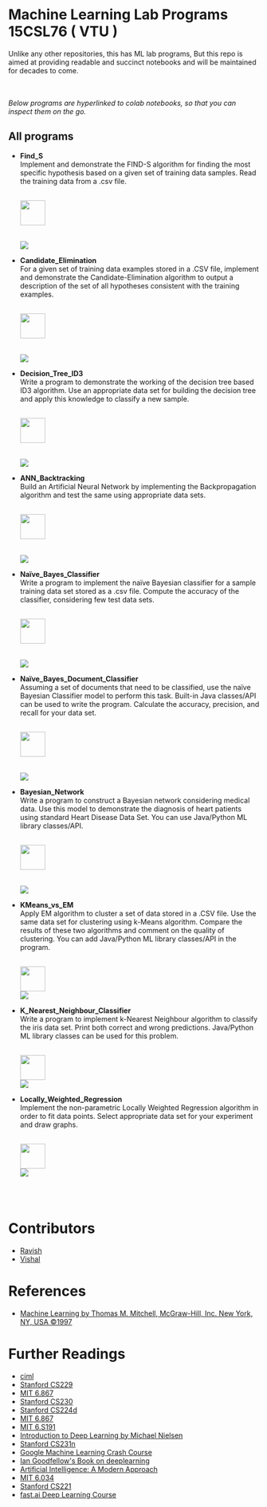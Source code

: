 # Machine Learning Lab Programs 15CSL76 ( VTU )

Unlike any other repositories, this has ML lab programs,
But this repo is aimed at providing readable and succinct notebooks and will be maintained for decades to come.

<br>
<br>
<i>Below programs are hyperlinked to colab notebooks, so that you can inspect them on the go. </i> 

## All programs 
- **Find_S**  <br>
Implement and demonstrate the FIND-S algorithm for finding the most specific hypothesis based on a given set of training data samples. Read the training data from a .csv file.<pre>  <a href="https://github.com/ravish0007/ml/blob/master/pdfs/1_find_s.pdf"> <img src="https://image.flaticon.com/icons/png/128/179/179483.png" height=50px width=50px align = "center"> </a>        <a href="https://colab.research.google.com/gist/ravish0007/faf21ae1c6d436630d87d2b92d702e66/1_find_s.ipynb"> <img src="https://colab.research.google.com/assets/colab-badge.svg" align="center"></a></pre> 


- **Candidate_Elimination** <br>
For a given set of training data examples stored in a .CSV file, implement and demonstrate the Candidate-Elimination algorithm to output a description of the set of all hypotheses consistent with the training examples.<pre>  <a href="https://github.com/ravish0007/ml/blob/master/pdfs/2_candidate_elimination.pdf"> <img src="https://image.flaticon.com/icons/png/128/179/179483.png" height=50px width=50px align = "center"> </a>        <a href="https://colab.research.google.com/gist/ravish0007/ca03476e8a0054a9025d9acef518c935/2_candidate_elimination.ipynb"> <img src="https://colab.research.google.com/assets/colab-badge.svg" align="center"></a>  </pre>

- **Decision_Tree_ID3** <br>
Write a program to demonstrate the working of the decision tree based ID3 algorithm. Use an appropriate data set for building the decision tree and apply this knowledge to classify a new sample.<pre>  <a href="https://github.com/ravish0007/ml/blob/master/pdfs/3_decision_tree_ID3.pdf"> <img src="https://image.flaticon.com/icons/png/128/179/179483.png" height=50px width=50px align = "center"> </a>        <a href="https://colab.research.google.com/gist/ravish0007/c3ae56f4e62b70b03d77362081b912f8/3_decision_tree_id3.ipynb" > <img src="https://colab.research.google.com/assets/colab-badge.svg" align="center"></a> </pre>

- **ANN_Backtracking** <br>
Build an Artificial Neural Network by implementing the Backpropagation algorithm and test the same using appropriate data sets.<pre>  <a href="https://github.com/ravish0007/ml/blob/master/pdfs/4_ann_backprop.pdf"> <img src="https://image.flaticon.com/icons/png/128/179/179483.png" height=50px width=50px align = "center"> </a>        <a href="https://colab.research.google.com/gist/ravish0007/3ca160a9c4c58630a235d1148bfaa210/4_ann_backprop.ipynb" > <img src="https://colab.research.google.com/assets/colab-badge.svg" align="center"></a> </pre>


- **Naïve_Bayes_Classifier** <br>
Write a program to implement the naïve Bayesian classifier for a sample training data set stored as a .csv file. Compute the accuracy of the classifier, considering few test data sets.<pre>  <a href="https://github.com/ravish0007/ml/blob/master/pdfs/5_naive_bayes_classifier.pdf"> <img src="https://image.flaticon.com/icons/png/128/179/179483.png" height=50px width=50px align = "center"> </a>        <a href="https://colab.research.google.com/gist/ravish0007/7af2297f005a81391653b36372fc9556/5_naive_bayes_classifier.ipynb" > <img src="https://colab.research.google.com/assets/colab-badge.svg" align="center"></a> </pre>


- **Naïve_Bayes_Document_Classifier**<br>
Assuming a set of documents that need to be classified, use the naïve Bayesian Classifier model to perform this task. Built-in Java classes/API can be used to write the program. Calculate the accuracy, precision, and recall for your data set.<pre>  <a href="https://github.com/ravish0007/ml/blob/master/pdfs/6_naive_bayes_doc_classifier.pdf"> <img src="https://image.flaticon.com/icons/png/128/179/179483.png" height=50px width=50px align = "center"> </a>        <a href="https://colab.research.google.com/gist/ravish0007/7642d5678c1a842ac00e8da442f62029/6_naive_bayes_doc_classification.ipynb" > <img src="https://colab.research.google.com/assets/colab-badge.svg" align="center"></a> </pre>

- **Bayesian_Network**<br>
Write a program to construct a Bayesian network considering medical data. Use this model to demonstrate the diagnosis of heart patients using standard Heart Disease Data Set. You can use Java/Python ML library classes/API.<pre>  <a href="https://github.com/ravish0007/ml/blob/master/pdfs/7_bayesian_network.pdf"> <img src="https://image.flaticon.com/icons/png/128/179/179483.png" height=50px width=50px align = "center"> </a>        <a href="https://colab.research.google.com/gist/ravish0007/2229576288831102137adb4e0a1f2c91/7_bayesian_network.ipynb" > <img src="https://colab.research.google.com/assets/colab-badge.svg" align="center"></a> </pre>

- **KMeans_vs_EM** <br>
Apply EM algorithm to cluster a set of data stored in a .CSV file. Use the same data set for clustering using k-Means algorithm. Compare the results of these two algorithms and comment on the quality of clustering. You can add Java/Python ML library classes/API in the program.<pre>  <a href="https://github.com/ravish0007/ml/blob/master/pdfs/8_k_means_gmm.pdf" > <img src="https://image.flaticon.com/icons/png/128/179/179483.png" height=50px width=50px align = "center"></a>          <a href="https://colab.research.google.com/github/ravish0007/ml/blob/master/8_k_means_gmm/8_k_means_gmm.ipynb" ><img src="https://colab.research.google.com/assets/colab-badge.svg" align="center"></a></pre>

- **K_Nearest_Neighbour_Classifier**<br>
Write a program to implement k-Nearest Neighbour algorithm to classify the iris data set. Print both correct and wrong predictions. Java/Python ML library classes can be used for this problem.<pre>  <a href="https://github.com/ravish0007/ml/blob/master/pdfs/9_k_nearest_neighbour.pdf" > <img src="https://image.flaticon.com/icons/png/128/179/179483.png" height=50px width=50px align = "center"></a>          <a href="https://colab.research.google.com/github/ravish0007/ml/blob/master/9_k_nearest_neighbour/9_k_nearest_neighbour.ipynb" ><img src="https://colab.research.google.com/assets/colab-badge.svg" align="center"></a></pre>

- **Locally_Weighted_Regression** <br>
Implement the non-parametric Locally Weighted Regression algorithm in order to fit data points. Select appropriate data set for your experiment and draw graphs.<pre>  <a href="https://github.com/ravish0007/ml/blob/master/pdfs/10_local_weighted_regression.pdf" > <img src="https://image.flaticon.com/icons/png/128/179/179483.png" height=50px width=50px align = "center"></a>          <a href="https://colab.research.google.com/github/ravish0007/ml/blob/master/10_local_weighted_regression/10_local_weighted_regression.ipynb" ><img src="https://colab.research.google.com/assets/colab-badge.svg" align="center"></a></pre>

<br><br>
# Contributors

* [Ravish](https://github.com/ravish0007)<br>
* [Vishal](https://github.com/LastBencher-98)<br>

# References

* [Machine Learning by Thomas M. Mitchell, McGraw-Hill, Inc. New York, NY, USA ©1997](http://profsite.um.ac.ir/~monsefi/machine-learning/pdf/Machine-Learning-Tom-Mitchell.pdf)

# Further Readings
* [ciml](http://ciml.info/)
* [Stanford CS229](http://cs229.stanford.edu/)
* [MIT 6.867](https://ocw.mit.edu/courses/electrical-engineering-and-computer-science/6-867-machine-learning-fall-2006/)
* [Stanford CS230](https://cs230.stanford.edu/)
* [Stanford CS224d](https://cs224d.stanford.edu/)
* [MIT 6.867 ](https://ocw.mit.edu/courses/electrical-engineering-and-computer-science/6-867-machine-learning-fall-2006/)
* [MIT 6.S191](http://introtodeeplearning.com/)
* [Introduction to Deep Learning by  Michael Nielsen](http://neuralnetworksanddeeplearning.com/)
* [Stanford CS231n](http://cs231n.github.io/)
* [Google Machine Learning Crash Course](https://developers.google.com/machine-learning/crash-course)
* [Ian Goodfellow's Book on deeplearning](https://www.deeplearningbook.org/)
* [Artificial Intelligence: A Modern Approach](http://aima.cs.berkeley.edu/)
* [MIT 6.034](https://ocw.mit.edu/courses/electrical-engineering-and-computer-science/6-034-artificial-intelligence-fall-2010/)
* [Stanford CS221](https://stanford-cs221.github.io/autumn2019/)
* [fast.ai Deep Learning Course]( http://course.fast.ai)






